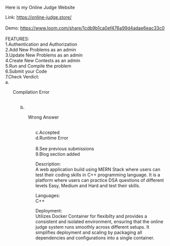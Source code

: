 Here is my Online Judge Website

Link: https://online-judge.store/
</br></br>
Demo: https://www.loom.com/share/1cdb9b1ca0ef476a99d4adae6eac33c0
</br></br>
FEATURES:
</u>
</br>
1.Authentication and Authorization
</br>
2.Add New Problems as an admin
</br>
3.Update New Problems as an admin
</br>
4.Create New Contests as an admin
</br>
5.Run and Compile the problem
</br>
6.Submit your Code
</br>
7.Check Verdict:
</br>
     a.<ul>Compilation Error<ul/>
     </br>
     b.<ul>Wrong Answer<ul/>
     </br>
     c.Accepted
     </br>
     d.Runtime Error
     </br>
     </br>
8.See previous submissions
</br>
9.Blog section added


Description:
</br>
A web application build using MERN Stack where users can test their coding skills in C++ programming language.
It is a platform where users can practice DSA questions of different levels Easy, Medium and Hard and test their skills.

Languages:
</br>
C++

Deployment:
</br>
Utilizes Docker Container for flexibilty and provides a consistent and isolated environment, 
ensuring that the online judge system runs smoothly across different setups.
It simplifies deployment and scaling by packaging all dependencies and configurations into a single container.

